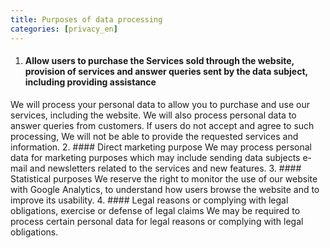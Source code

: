 ```yaml
---
title: Purposes of data processing
categories: [privacy_en]
---
```


1. #### Allow users to purchase the Services sold through the website, provision of services and answer queries sent by the data subject, including providing assistance
We will process your personal data to allow you to purchase and use our services, including the website. We will also process personal data to answer queries from customers. If users do not accept and agree to such processing, We will not be able to provide the requested services and information.
2. #### Direct marketing purpose
We may process personal data for marketing purposes which may include sending data subjects e-mail and newsletters related to the services and new features.
3. #### Statistical purposes
We reserve the right to monitor the use of our website with Google Analytics, to understand how users browse the website and to improve its usability.
4. #### Legal reasons or complying with legal obligations, exercise or defense of legal claims
We may be required to process certain personal data for legal reasons or complying with legal obligations.
